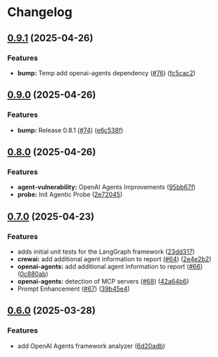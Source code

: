 # Changelog

## [0.9.1](https://github.com/splx-ai/agentic-radar/compare/v0.9.0...v0.9.1) (2025-04-26)


### Features

* **bump:** Temp add openai-agents dependency ([#76](https://github.com/splx-ai/agentic-radar/issues/76)) ([fc5cac2](https://github.com/splx-ai/agentic-radar/commit/fc5cac2a2cdc32ccb6fa5d6f53941a946efb17f7))

## [0.9.0](https://github.com/splx-ai/agentic-radar/compare/v0.8.0...v0.9.0) (2025-04-26)


### Features

* **bump:** Release 0.8.1 ([#74](https://github.com/splx-ai/agentic-radar/issues/74)) ([e6c538f](https://github.com/splx-ai/agentic-radar/commit/e6c538fea22067961e870c17f7bb0858362c870f))

## [0.8.0](https://github.com/splx-ai/agentic-radar/compare/v0.7.0...v0.8.0) (2025-04-26)


### Features

* **agent-vulnerability:** OpenAI Agents Improvements ([95bb67f](https://github.com/splx-ai/agentic-radar/commit/95bb67f0b4c7844c2d82985aa2ad67cca59d3c82))
* **probe:** Init Agentic Probe ([2e72045](https://github.com/splx-ai/agentic-radar/commit/2e72045703edae9cd97cf3b092a4599680901ad5))

## [0.7.0](https://github.com/splx-ai/agentic-radar/compare/v0.6.0...v0.7.0) (2025-04-23)


### Features

* adds initial unit tests for the LangGraph framework ([23dd317](https://github.com/splx-ai/agentic-radar/commit/23dd317fc0798dc5378f9fd99b23cd1d0438e4e8))
* **crewai:** add additional agent information to report ([#64](https://github.com/splx-ai/agentic-radar/issues/64)) ([2e4e2b2](https://github.com/splx-ai/agentic-radar/commit/2e4e2b29fa55c9bcae7a29c557d0c595aa27b554))
* **openai-agents:** add additional agent information to report ([#66](https://github.com/splx-ai/agentic-radar/issues/66)) ([0c880ab](https://github.com/splx-ai/agentic-radar/commit/0c880ab4179d8653504bde4f391c236da8f738c6))
* **openai-agents:** detection of MCP servers ([#68](https://github.com/splx-ai/agentic-radar/issues/68)) ([42a64b6](https://github.com/splx-ai/agentic-radar/commit/42a64b6fb8ce36adf6f1cb151cb25725670d92b0))
* Prompt Enhancement ([#67](https://github.com/splx-ai/agentic-radar/issues/67)) ([39b45e4](https://github.com/splx-ai/agentic-radar/commit/39b45e4d13e1c272e4c59f176580fa4ab4e7f358))

## [0.6.0](https://github.com/splx-ai/agentic-radar/compare/v0.5.1...v0.6.0) (2025-03-28)


### Features

* add OpenAI Agents framework analyzer ([6d20adb](https://github.com/splx-ai/agentic-radar/commit/6d20adb95a34d4738a462ead5002dafedf2a5281))
